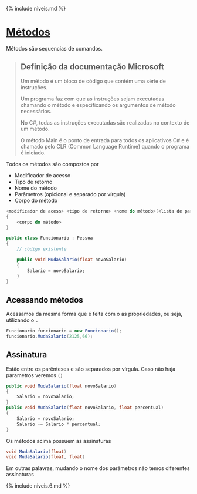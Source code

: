 {% include niveis.md %}

# [Métodos](https://docs.microsoft.com/pt-br/dotnet/csharp/programming-guide/classes-and-structs/methods)

Métodos são sequencias de comandos.

>
> ## Definição da documentação Microsoft
>
> Um método é um bloco de código que contém uma série de instruções.
>
> Um programa faz com que as instruções sejam executadas chamando o método
> e especificando os argumentos de método necessários.
>
> No C#, todas as instruções executadas são realizadas no contexto de um método.
>
> O método Main é o ponto de entrada para todos os aplicativos C#
> e é chamado pelo CLR (Common Language Runtime) quando o programa é iniciado.
>

Todos os métodos são compostos por

* Modificador de acesso
* Tipo de retorno
* Nome do método
* Parâmetros (opicional e separado por vírgula)
* Corpo do método

```csharp
<modificador de acess> <tipo de retorno> <nome do método>(<lista de parâmetros>)
{
    <corpo do método>
}
```

```csharp
public class Funcionario : Pessoa
{
    // código existente

    public void MudaSalario(float novoSalario)
    {
        Salario = novoSalario;
    }
}
```

## Acessando métodos

Acessamos da mesma forma que é feita com o as propriedades, ou seja, utilizando o `.`

```csharp
Funcionario funcionario = new Funcionario();
funcionario.MudaSalario(2125,66);
```

## Assinatura

Estão entre os parênteses e são separados por vírgula. Caso não haja parametros veremos `()`

```csharp
public void MudaSalario(float novoSalario)
{
    Salario = novoSalario;
}
public void MudaSalario(float novoSalario, float percentual)
{
    Salario = novoSalario;
    Salario += Salario * percentual;
}
```

Os métodos acima possuem as assinaturas

```csharp
void MudaSalario(float)
void MudaSalario(float, float)
```

Em outras palavras, mudando o nome dos parâmetros não temos diferentes assinaturas

{% include niveis.6.md %}